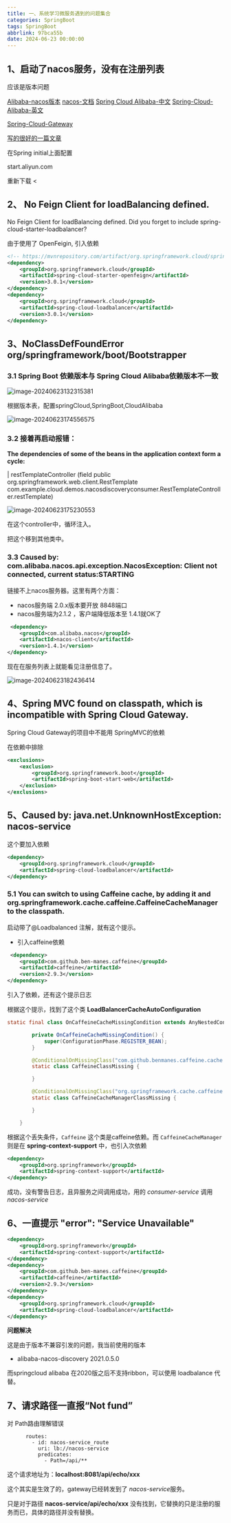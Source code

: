 ```yaml
---
title: 一、系统学习微服务遇到的问题集合
categories: SpringBoot
tags: SpringBoot
abbrlink: 97bca55b
date: 2024-06-23 00:00:00
---
```

## 1、启动了nacos服务，没有在注册列表

应该是版本问题

[Alibaba-nacos版本](https://github.com/alibaba/spring-cloud-alibaba/wiki/%E7%89%88%E6%9C%AC%E8%AF%B4%E6%98%8E)
[nacos-文档](https://nacos.io/zh-cn/docs/quick-start.html)
[Spring Cloud Alibaba-中文](https://sca.aliyun.com/docs/2023/user-guide/nacos/advanced-guide/?spm=5176.29160081.0.0.74801a15EZ9fj7)
[Spring-Cloud-Alibaba-英文](https://spring-cloud-alibaba-group.github.io/github-pages/hoxton/en-us/index.html#_dependency_management)

[Spring-Cloud-Gateway](https://docs.spring.io/spring-cloud-gateway/docs/3.0.8/reference/html/#the-path-route-predicate-factory)

[写的很好的一篇文章](https://juejin.cn/post/7143159635556433957)


<!-- more-->

在Spring initial上面配置

start.aliyun.com

重新下载
<

## 2、 No Feign Client for loadBalancing defined.

 No Feign Client for loadBalancing defined. Did you forget to include spring-cloud-starter-loadbalancer?

由于使用了 OpenFeigin, 引入依赖

```xml
<!-- https://mvnrepository.com/artifact/org.springframework.cloud/spring-cloud-starter-openfeign -->
<dependency>
    <groupId>org.springframework.cloud</groupId>
    <artifactId>spring-cloud-starter-openfeign</artifactId>
    <version>3.0.1</version>
</dependency>
<dependency>
    <groupId>org.springframework.cloud</groupId>
    <artifactId>spring-cloud-loadbalancer</artifactId>
    <version>3.0.1</version>
</dependency>
```



## 3、NoClassDefFoundError	org/springframework/boot/Bootstrapper

### 3.1 Spring Boot 依赖版本与 Spring Cloud Alibaba依赖版本不一致

![image-20240623132315381](C:\Users\Cho\AppData\Roaming\Typora\typora-user-images\image-20240623132315381.png)

根据版本表，配置springCloud,SpringBoot,CloudAlibaba

![image-20240623174556575](C:\Users\Cho\AppData\Roaming\Typora\typora-user-images\image-20240623174556575.png)



### 3.2 接着再启动报错：

**The dependencies of some of the beans in the application context form a cycle:**

|  restTemplateController (field public org.springframework.web.client.RestTemplate com.example.cloud.demos.nacosdiscoveryconsumer.RestTemplateController.restTemplate)

![image-20240623175230553](C:\Users\Cho\AppData\Roaming\Typora\typora-user-images\image-20240623175230553.png)

在这个controller中，循环注入。

把这个移到其他类中。

### 3.3 Caused by: com.alibaba.nacos.api.exception.NacosException: Client not connected, current status:STARTING



链接不上nacos服务器。这里有两个方面：

- nacos服务端 2.0.x版本要开放 8848端口
- nacos服务端为2.1.2 ，客户端降低版本至 1.4.1就OK了

```xml
 <dependency>
    <groupId>com.alibaba.nacos</groupId>
    <artifactId>nacos-client</artifactId>
    <version>1.4.1</version>
</dependency>
```

现在在服务列表上就能看见注册信息了。

![image-20240623182436414](C:\Users\Cho\AppData\Roaming\Typora\typora-user-images\image-20240623182436414.png)



## 4、Spring MVC found on classpath, which is incompatible with Spring Cloud Gateway.

Spring Cloud Gateway的项目中不能用 SpringMVC的依赖

在依赖中排除

```xml
<exclusions>
	<exclusion>
    	<groupId>org.springframework.boot</groupId>
        <artifactId>spring-boot-start-web</artifactId>
    </exclusion>
</exclusions>
```



## 5、Caused by: java.net.UnknownHostException: nacos-service

这个要加入依赖

```xml
<dependency>
    <groupId>org.springframework.cloud</groupId>
    <artifactId>spring-cloud-loadbalancer</artifactId>
</dependency>
```



### 5.1 You can switch to using Caffeine cache, by adding it and org.springframework.cache.caffeine.CaffeineCacheManager to the classpath.

启动带了@Loadbalanced 注解，就有这个提示。

- 引入caffeine依赖

```xml
 <dependency>
    <groupId>com.github.ben-manes.caffeine</groupId>
    <artifactId>caffeine</artifactId>
    <version>2.9.3</version>
</dependency>
```

引入了依赖，还有这个提示日志

根据这个提示，找到了这个类  **LoadBalancerCacheAutoConfiguration**

```java
static final class OnCaffeineCacheMissingCondition extends AnyNestedCondition {

		private OnCaffeineCacheMissingCondition() {
			super(ConfigurationPhase.REGISTER_BEAN);
		}

		@ConditionalOnMissingClass("com.github.benmanes.caffeine.cache.Caffeine")
		static class CaffeineClassMissing {

		}

		@ConditionalOnMissingClass("org.springframework.cache.caffeine.CaffeineCacheManager")
		static class CaffeineCacheManagerClassMissing {

		}

	}
```

根据这个丢失条件，`Caffeine` 这个类是caffeine依赖。而 `CaffeineCacheManager` 则是在 **spring-context-support** 中，也引入次依赖

```xml
<dependency>
    <groupId>org.springframework</groupId>
    <artifactId>spring-context-support</artifactId>
</dependency>
```

成功，没有警告日志，且异服务之间调用成功，用的 *consumer-service* 调用 *nacos-service*



## 6、一直提示  "error": "Service Unavailable"

```xml
<dependency>
    <groupId>org.springframework</groupId>
    <artifactId>spring-context-support</artifactId>
</dependency>
<dependency>
    <groupId>com.github.ben-manes.caffeine</groupId>
    <artifactId>caffeine</artifactId>
    <version>2.9.3</version>
</dependency>
<dependency>
    <groupId>org.springframework.cloud</groupId>
    <artifactId>spring-cloud-loadbalancer</artifactId>
</dependency>
```

**问题解决**

这是由于版本不兼容引发的问题，我当前使用的版本

- alibaba-nacos-discovery 2021.0.5.0

而springcloud alibaba 在2020版之后不支持ribbon，可以使用 loadbalance 代替。





## 7、请求路径一直报“Not fund”

对 Path路由理解错误

```properties
      routes:
        - id: nacos-service_route
          uri: lb://nacos-service
          predicates:
            - Path=/api/**
```

这个请求地址为：**localhost:8081/api/echo/xxx**

这个其实是生效了的，gateway已经转发到了 *nacos-service*服务。

只是对于路径 **nacos-service/api/echo/xxx** 没有找到，它替换的只是注册的服务而已，具体的路径并没有替换。